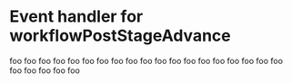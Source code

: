 # Event handler for workflowPostStageAdvance
foo
foo
foo
foo
foo
foo
foo
foo
foo
foo
foo
foo
foo
foo
foo
foo
foo
foo
foo
foo
foo
foo
foo
foo
